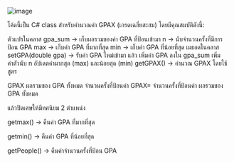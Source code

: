 ![image](https://github.com/user-attachments/assets/20b5e3a3-536d-43f6-b149-7b4e54590437)

โค้ดนี้เป็น C# class สำหรับคำนวณค่า GPAX (เกรดเฉลี่ยสะสม) โดยมีคุณสมบัติดังนี้:

ตัวแปรในคลาส gpa_sum → เก็บผลรวมของค่า GPA ที่ป้อนเข้ามา n → นับจำนวนครั้งที่มีการป้อน GPA max → เก็บค่า GPA ที่มากที่สุด min → เก็บค่า GPA ที่น้อยที่สุด
เมธอดในคลาส setGPA(double gpa) → รับค่า GPA ใหม่เข้ามา แล้ว
เพิ่มค่า GPA ลงใน gpa_sum เพิ่มค่าตัวนับ n อัปเดตค่ามากสุด (max) และน้อยสุด (min) getGPAX() → คำนวณ GPAX โดยใช้สูตร

GPAX
ผลรวมของ GPA ทั้งหมด จำนวนครั้งที่ป้อนค่า GPAX= จำนวนครั้งที่ป้อนค่า ผลรวมของ GPA ทั้งหมด​

แล้วปัดเศษให้มีทศนิยม 2 ตำแหน่ง

getmax() → คืนค่า GPA ที่มากที่สุด

getmin() → คืนค่า GPA ที่น้อยที่สุด

getPeople() → คืนค่าจำนวนครั้งที่ป้อน GPA
